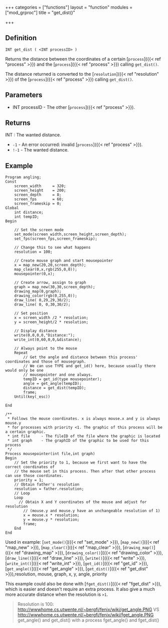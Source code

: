 +++
categories = ["functions"]
layout = "function"
modules = ["mod_grproc"]
title = "get_dist()"

+++

## Definition

    INT get_dist ( <INT processID> )

Returns the distance between the coordinates of a certain [`process`]({{< ref "process" >}}) and the [`process`]({{< ref "process" >}}) calling `get_dist()`.

The distance returned is converted to the [`resolution`]({{< ref "resolution" >}}) of the [`process`]({{< ref "process" >}}) calling `get_dist()`.

## Parameters

- INT processID - The other [`process`]({{< ref "process" >}}).

## Returns

INT : The wanted distance.

- `-1`  - An error occurred: invalid [`process`]({{< ref "process" >}}).
- `!-1`  - The wanted distance.

## Example

```
Program angling;
Const
    screen_width     = 320;
    screen_height    = 200;
    screen_depth     = 8;
    screen_fps       = 60;
    screen_frameskip = 0;
Global
    int distance;
    int tempID;
Begin

    // Set the screen mode
    set_mode(screen_width,screen_height,screen_depth);
    set_fps(screen_fps,screen_frameskip);

    // Change this to see what happens
    resolution = 100;

    // Create mouse graph and start mousepointer
    x = map_new(20,20,screen_depth);
    map_clear(0,x,rgb(255,0,0));
    mousepointer(0,x);

    // Create arrow, assign to graph
    graph = map_new(30,30,screen_depth);
    drawing_map(0,graph);
    drawing_color(rgb(0,255,0));
    draw_line( 0,29,29,30/2);
    draw_line( 0, 0,30,30/2);

    // Set position
    x = screen_width /2 * resolution;
    y = screen_height/2 * resolution;

    // Display distance
    write(0,0,0,0,"Distance:");
    write_int(0,60,0,0,&distance);

    // Always point to the mouse
    Repeat
        // Get the angle and distance between this process' coordinates and those of mousegraph.
        // We can use TYPE and get_id() here, because usually there would only be one
        // mousepointer and one always.
        tempID = get_id(type mousepointer);
        angle = get_angle(tempID);
        distance = get_dist(tempID);
        frame;
    Until(key(_esc))

End

/**
 * Follows the mouse coordinates. x is always mouse.x and y is always mouse.y
 * for processes with priority <1. The graphic of this process will be a certain graphic.
 * int file     - The fileID of the file where the graphic is located
 * int graph    - The graphID of the graphic to be used for this process
 */
Process mousepointer(int file,int graph)
Begin
    // Set the priority to 1, because we first want to have the correct coordinates of
    // the mouse set in this process. Then after that other process can use those coordinates.
    priority = 1;
    // Obtain father's resolution
    resolution = father.resolution;
    // Loop
    Loop
      // Obtain X and Y coordinates of the mouse and adjust for resolution
        // (mouse.y and mouse.y have an unchangeable resolution of 1)
        x = mouse.x * resolution;
        y = mouse.y * resolution;
        frame;
    End
End
```

Used in example: [`set_mode()`]({{< ref "set_mode" >}}), [`map_new()`]({{< ref "map_new" >}}), [`map_clear()`]({{< ref "map_clear" >}}), [`drawing_map()`]({{< ref "drawing_map" >}}), [`drawing_color()`]({{< ref "drawing_color" >}}), [`draw_line()`]({{< ref "draw_line" >}}), [`write()`]({{< ref "write" >}}), [`write_int()`]({{< ref "write_int" >}}), [`get_id()`]({{< ref "get_id" >}}), [`get_angle()`]({{< ref "get_angle" >}}), [`get_dist()`]({{< ref "get_dist" >}}),resolution, mouse, graph, x, y, angle, priority

This example could also be done with [`fget_dist()`]({{< ref "fget_dist" >}}), which is easier and doesn't require an extra process. It also give a much more accurate distance when the resolution is `>1`.

> Resolution is 100:
> http://wwwhome.cs.utwente.nl/~bergfi/fenix/wiki/get_angle.PNG VS http://wwwhome.cs.utwente.nl/~bergfi/fenix/wiki/fget_angle.PNG
> get_angle() and get_dist() with a process   fget_angle() and fget_dist()
